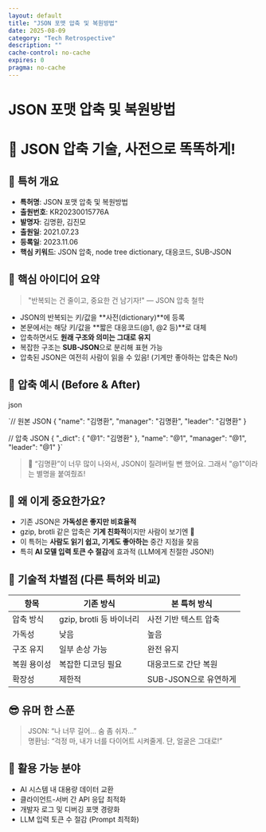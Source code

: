 ```yaml
---
layout: default
title: "JSON 포맷 압축 및 복원방법"
date: 2025-08-09
category: "Tech Retrospective"
description: ""
cache-control: no-cache
expires: 0
pragma: no-cache
---
```


# JSON 포맷 압축 및 복원방법

# 🧠 JSON 압축 기술, 사전으로 똑똑하게!

## 📄 특허 개요

- **특허명**: JSON 포맷 압축 및 복원방법
- **출원번호**: KR20230015776A
- **발명자**: 김명환, 김진모
- **출원일**: 2021.07.23
- **등록일**: 2023.11.06
- **핵심 키워드**: JSON 압축, node tree dictionary, 대응코드, SUB-JSON

## 🧩 핵심 아이디어 요약

> "반복되는 건 줄이고, 중요한 건 남기자!" — JSON 압축 철학
> 
- JSON의 반복되는 키/값을 **사전(dictionary)**에 등록
- 본문에서는 해당 키/값을 **짧은 대응코드(@1, @2 등)**로 대체
- 압축하면서도 **원래 구조와 의미는 그대로 유지**
- 복잡한 구조는 **SUB-JSON**으로 분리해 표현 가능
- 압축된 JSON은 여전히 사람이 읽을 수 있음! (기계만 좋아하는 압축은 No!)

## 🧪 압축 예시 (Before & After)

json

`// 원본 JSON
{
  "name": "김명환",
  "manager": "김명환",
  "leader": "김명환"
}

// 압축 JSON
{
  "_dict": {
    "@1": "김명환"
  },
  "name": "@1",
  "manager": "@1",
  "leader": "@1"
}`

> 👀 “김명환”이 너무 많이 나와서, JSON이 질려버릴 뻔 했어요. 그래서 "@1"이라는 별명을 붙여줬죠!
> 

## 🧠 왜 이게 중요한가요?

- 기존 JSON은 **가독성은 좋지만 비효율적**
- gzip, brotli 같은 압축은 **기계 친화적**이지만 사람이 보기엔 🤯
- 이 특허는 **사람도 읽기 쉽고, 기계도 좋아하는** 중간 지점을 찾음
- 특히 **AI 모델 입력 토큰 수 절감**에 효과적 (LLM에게 친절한 JSON!)

## 🧰 기술적 차별점 (다른 특허와 비교)

| 항목 | 기존 방식 | 본 특허 방식 |
| --- | --- | --- |
| 압축 방식 | gzip, brotli 등 바이너리 | 사전 기반 텍스트 압축 |
| 가독성 | 낮음 | 높음 |
| 구조 유지 | 일부 손상 가능 | 완전 유지 |
| 복원 용이성 | 복잡한 디코딩 필요 | 대응코드로 간단 복원 |
| 확장성 | 제한적 | SUB-JSON으로 유연하게 |

## 😎 유머 한 스푼

> JSON: “나 너무 길어… 숨 좀 쉬자…”  
명환님: “걱정 마, 내가 너를 다이어트 시켜줄게. 단, 얼굴은 그대로!”
> 

## 🚀 활용 가능 분야

- AI 시스템 내 대용량 데이터 교환
- 클라이언트-서버 간 API 응답 최적화
- 개발자 로그 및 디버깅 포맷 경량화
- LLM 입력 토큰 수 절감 (Prompt 최적화)